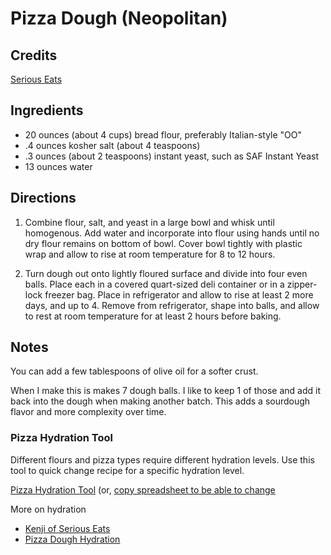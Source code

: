 # Pizza Dough (Neopolitan)

## Credits

[Serious Eats](https://www.seriouseats.com/recipes/2012/07/basic-neapolitan-pizza-dough-recipe.html)

## Ingredients

- 20 ounces (about 4 cups) bread flour, preferably Italian-style "OO"
- .4 ounces kosher salt (about 4 teaspoons)
- .3 ounces (about 2 teaspoons) instant yeast, such as SAF Instant Yeast
- 13 ounces water

## Directions

1. Combine flour, salt, and yeast in a large bowl and whisk until homogenous.
   Add water and incorporate into flour using hands until no dry flour remains
   on bottom of bowl. Cover bowl tightly with plastic wrap and allow to rise at
   room temperature for 8 to 12 hours.

2. Turn dough out onto lightly floured surface and divide into four even balls.
   Place each in a covered quart-sized deli container or in a zipper-lock
   freezer bag. Place in refrigerator and allow to rise at least 2 more days,
   and up to 4. Remove from refrigerator, shape into balls, and allow to rest
   at room temperature for at least 2 hours before baking.

## Notes

You can add a few tablespoons of olive oil for a softer crust.

When I make this is makes 7 dough balls. I like to keep 1 of those and add it
back into the dough when making another batch. This adds a sourdough flavor and
more complexity over time.

### Pizza Hydration Tool

Different flours and pizza types require different hydration levels. Use this tool to quick change recipe for a specific hydration level.

[Pizza Hydration Tool](https://docs.google.com/spreadsheets/d/1o9yhDyZne-0UqaZbaXYM3KzooMtcV4-S0EXuOBrRw3o/edit?usp=sharing) (or, [copy spreadsheet to be able to change](https://docs.google.com/spreadsheets/d/1o9yhDyZne-0UqaZbaXYM3KzooMtcV4-S0EXuOBrRw3o/copy?usp=sharing)

More on hydration
* [Kenji of Serious Eats](https://slice.seriouseats.com/2011/06/the-pizza-lab-on-flour-foams-and-dough.html)
* [Pizza Dough Hydration](https://pizzaotherbread.wordpress.com/2016/02/28/pizza-dough-hydration-trial/)
